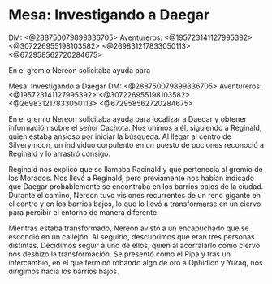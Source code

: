 # Mesa: Investigando a Daegar
DM: <@288750079899336705> 
Aventureros: <@195723141127995392> <@307226955198103582> <@269831217833050113> <@672958562720284675>  

En el gremio Nereon solicitaba ayuda para

Mesa: Investigando a Daegar
DM: <@288750079899336705> 
Aventureros: <@195723141127995392> <@307226955198103582> <@269831217833050113> <@672958562720284675>  

En el gremio Nereon solicitaba ayuda para localizar a Daegar y obtener información sobre el señor Cachota. Nos unimos a él, siguiendo a Reginald, quien estaba ansioso por iniciar la búsqueda. Al llegar al centro de Silverymoon, un individuo corpulento en un puesto de pociones reconoció a Reginald y lo arrastró consigo.

Reginald nos explicó que se llamaba Racinald y que pertenecía al gremio de los Morados. Nos llevó a Reginald, pero previamente nos habían indicado que Daegar probablemente se encontraba en los barrios bajos de la ciudad. Durante el camino, Nereon tuvo visiones recurrentes de un reno gigante en el centro y en los barrios bajos, lo que lo llevó a transformarse en un ciervo para percibir el entorno de manera diferente.

Mientras estaba transformado, Nereon avistó a un encapuchado que se escondió en un callejón. Al seguirlo, descubrimos que eran tres personas distintas. Decidimos seguir a uno de ellos, quien al acorralarlo como ciervo nos deshizo la transformación. Se presentó como el Pipa y tras un intercambio, en el que terminó robando algo de oro a Ophidion y Yuraq, nos dirigimos hacia los barrios bajos.

